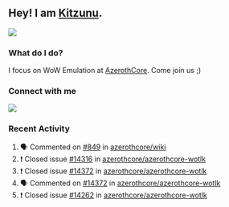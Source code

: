 ## Hey! I am [Kitzunu](https://Github.com/Kitzunu).

<!--<a href="https://github-readme-stats.kitzunu.vercel.app/api?username=Kitzunu&show_icons=true&theme=dark">
  <img align="center" src="https://github-readme-stats.kitzunu.vercel.app/api?username=Kitzunu&show_icons=true&theme=dark" />
</a>-->
<a href="https://github-readme-stats.kitzunu.vercel.app/api?username=Kitzunu&show_icons=true&theme=dark">
  <img align="center" src="https://github-readme-stats.vercel.app/api/top-langs/?username=Kitzunu&layout=compact&theme=dark" />
</a>

### What do I do?

I focus on WoW Emulation at [AzerothCore](https://Github.com/AzerothCore). Come join us ;)

### Connect with me
[![](https://img.shields.io/badge/AzerothCore%20Discord-Connect%20with%20me!-green)](https://discord.com/invite/gkt4y2x)

### Recent Activity

<!--START_SECTION:activity-->
1. 🗣 Commented on [#849](https://github.com/azerothcore/wiki/issues/849) in [azerothcore/wiki](https://github.com/azerothcore/wiki)
2. ❗️ Closed issue [#14316](https://github.com/azerothcore/azerothcore-wotlk/issues/14316) in [azerothcore/azerothcore-wotlk](https://github.com/azerothcore/azerothcore-wotlk)
3. ❗️ Closed issue [#14372](https://github.com/azerothcore/azerothcore-wotlk/issues/14372) in [azerothcore/azerothcore-wotlk](https://github.com/azerothcore/azerothcore-wotlk)
4. 🗣 Commented on [#14372](https://github.com/azerothcore/azerothcore-wotlk/issues/14372) in [azerothcore/azerothcore-wotlk](https://github.com/azerothcore/azerothcore-wotlk)
5. ❗️ Closed issue [#14262](https://github.com/azerothcore/azerothcore-wotlk/issues/14262) in [azerothcore/azerothcore-wotlk](https://github.com/azerothcore/azerothcore-wotlk)
<!--END_SECTION:activity-->

